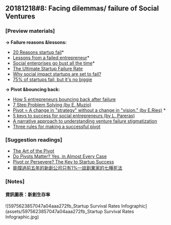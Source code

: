 
## 20181218\#8: Facing dilemmas/ failure of Social Ventures

### [Preview materials]

**→ Failure reasons &lessons:**

- [20 Reasons startup fail](https://www.entrepreneur.com/article/307724)*
- [Lessons from a failed entrepreneur](https://hbr.org/2013/02/lessons-from-a-failed-social-e)*
- [Social enterprises go bust all the time](https://www.theguardian.com/small-business-network/2018/mar/12/social-enterprises-go-bust-all-the-time-how-the-sector-is-tackling-its-image-problem)*
- [The Ultimate Startup Failure Rate](https://www.failory.com/blog/startup-failure-rate)
- [Why social impact startups are set to fail?](https://www.netimpact.org/blog/are-social-impact-start-ups-set-up-to-fail)
- [75% of startups fail, but it's no biggie](https://www.bizjournals.com/sanjose/blog/2012/09/most-startups-fail-says-harvard.html?page=all)

**→ Pivot &bouncing back:**

- [How 5 entrepreneurs bouncing back after failure](https://www.entrepreneur.com/article/225204)
- [7 Step Problem Solving (by E. Muzio)](https://youtu.be/bZXDGQSuF9I)
- [Pivot = A change in "strategy" without a change in "vision." (by E.Ries)](https://youtu.be/1hTI4z2ijc4) *
- [5 keys to success for social entrepreneurs (by L. Pareras)](https://youtu.be/Pl8c5ooHfWs)
- [A narrative approach to understanding venture failure stigmatization](http://neeley.tcu.edu/uploadedFiles/Academic_Departments/Management/Failed_not_finished.pdf)
- [Three rules for making a successful pivot](https://www.entrepreneur.com/article/235168)



### [Suggestion readings]

- [The Art of the Pivot](https://www.entrepreneur.com/slideshow/227215)
- [Do Pivots Matter? Yes, in Almost Every Case](https://www.entrepreneur.com/article/230754)
- [Pivot or Persevere? The Key to Startup Success](https://www.entrepreneur.com/article/220302)
- [能撐過前五年的新創公司只有1%—談創業家的七種死法](https://www.thenewslens.com/article/23818)



### [Notes]

#### 資訊圖表：新創生存率

![5975623857047a04aaa272fb_Startup Survival Rates Infographic](assets/5975623857047a04aaa272fb_Startup Survival Rates Infographic.jpg)
